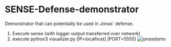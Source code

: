 # SENSE-Defense-demonstrator
Demonstrator that can potentially be used in Jonas' defense.

1. Execute sense (with logger output transferred over network)
2. execute python3 visualizer.py [IP=localhost] [PORT=5555]
![jonasdemo](https://user-images.githubusercontent.com/9212314/52965818-013eee80-33a6-11e9-92d5-2cde32345ee8.gif)
